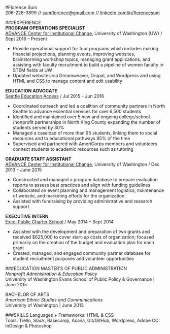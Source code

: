 #Florence Sum  
206-228-3899 // [sumflorence@gmail.com](mailto:sumflorence@gmail.com "Email Me") // [linkedin.com/in/florencesum](https://www.linkedin.com/in/florencesum "Florence's LinkedIn")

###EXPERIENCE  
**PROGRAM OPERATIONS SPECIALIST**  
[ADVANCE Center for Institutional Change](advance.washington.edu), University of Washington (UW) / Sept 2016 – Present     
-	Provide operational support for four programs which includes making financial projections, planning events, improving websites, brainstorming workshop topics, managing grant applications, and assisting with faculty recruitment to build a pipeline of women faculty in STEM fields at UW  
- Updated websites via Dreamweaver, Drupal, and Wordpress and using HTML and CSS to manage content and edit usability

**EDUCATION ADVOCATE**  
[Seattle Education Access](www.seattleeducationaccess.org) / Jul 2015 – Jun 2016  
-	Coordinated outreach and led a coalition of community partners in North Seattle to advance essential services for over 6,500 students
-	Identified and maintained over 5 new and ongoing college/school /nonprofit partnerships in North King County expanding the number of students served by 30% 
-	Managed a caseload of more than 95 students, linking them to social resources and to educational pathways 85% of the time
-	Supervised and partnered with AmeriCorps members and volunteers connect students to academic resources such as tutoring

**GRADUATE STAFF ASSISTANT**  
[ADVANCE Center for Institutional Change](advance.washington.edu), University of Washington / Dec 2013 – June 2015  
-	Constructed and managed a program database to prepare evaluation reports to assess best practices and align with funding guidelines 
-	Collaborated on event planning and management logistics, maintenance of website, and marketing efforts for the organization
-	Assisted with fundraising by providing administrative and research support 

**EXECUTIVE INTERN**  
[Excel Public Charter School](excelwa.org) / May 2014 – Sept 2014  
-	Assisted with the development and preparation of two grants and received $625,000 to cover start-up costs of organization; focused primarily on the creation of the budget and evaluation plan for each grant
-	Created, managed, and engaged community partner database for student recruitment purposes and volunteer opportunities 


###EDUCATION
MASTER’S OF PUBLIC ADMINISTRATION  
_Nonprofit Administration & Education Policy_  
University of Washington Evans School of Public Policy & Governance | June 2015

BACHELOR OF ARTS  
_American Ethnic Studies and Communications_  
University of Washington | June 2013

###SKILLS
Languages + Frameworks: HTML & CSS  
Tools: Trello, Slack, Basecamp, Asana, Git/GitHub, Wordpress, Adobe CC: InDesign & Photoshop
